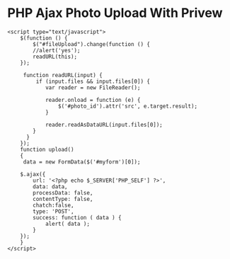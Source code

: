 # PHP Ajax Photo Upload With Privew

    <script type="text/javascript">
        $(function () {
            $("#fileUpload").change(function () {
            //alert('yes');
            readURL(this);
        });
        
         function readURL(input) {
             if (input.files && input.files[0]) {
                var reader = new FileReader();

                reader.onload = function (e) {
                    $('#photo_id').attr('src', e.target.result);
                }

                reader.readAsDataURL(input.files[0]);
            }
          }
        });
        function upload()
        {
         data = new FormData($('#myform')[0]);

        $.ajax({
            url: '<?php echo $_SERVER['PHP_SELF'] ?>',
            data: data,
            processData: false,
            contentType: false,
            chatch:false,
            type: 'POST',
            success: function ( data ) {
                alert( data );
            }
        });
        }
    </script>
